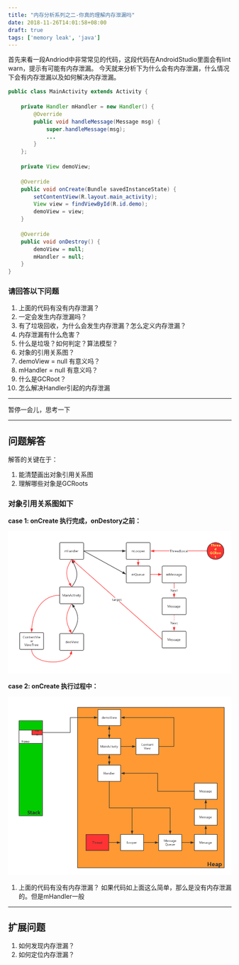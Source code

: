 ```yaml
---
title: "内存分析系列之二-你真的理解内存泄漏吗"
date: 2018-11-26T14:01:58+08:00
draft: true
tags: ['memory leak', 'java']
---
```


首先来看一段Andriod中非常常见的代码，这段代码在AndroidStudio里面会有lint warn，提示有可能有内存泄漏。
今天就来分析下为什么会有内存泄漏，什么情况下会有内存泄漏以及如何解决内存泄漏。

```java
public class MainActivity extends Activity {

    private Handler mHandler = new Handler() {
        @Override
        public void handleMessage(Message msg) {
            super.handleMessage(msg);
            ...
        }
    };

    private View demoView;

    @Override
    public void onCreate(Bundle savedInstanceState) {
        setContentView(R.layout.main_activity);
        View view = findViewById(R.id.demo);
        demoView = view;
    }

    @Override
    public void onDestroy() {
        demoView = null;
        mHandler = null;
    }
}
```

### 请回答以下问题
1. 上面的代码有没有内存泄漏？
2. 一定会发生内存泄漏吗？
3. 有了垃圾回收，为什么会发生内存泄漏？怎么定义内存泄漏？
4. 内存泄漏有什么危害？
5. 什么是垃圾？如何判定？算法模型？
6. 对象的引用关系图？
7. demoView = null 有意义吗？
8. mHandler = null 有意义吗？
9. 什么是GCRoot？
10. 怎么解决Handler引起的内存泄漏

---

暂停一会儿，思考一下

---
## 问题解答
解答的关键在于：

1. 能清楚画出对象引用关系图
2. 理解哪些对象是GCRoots

### 对象引用关系图如下
**case 1: onCreate 执行完成，onDestory之前：**

![memory_lean_obj_graph.png](https://raw.githubusercontent.com/weixinfree/PickRepo/master/images/memory_lean_obj_graph.png)

**case 2: onCreate 执行过程中：**

![memory_leak_obj_graph_2.png](https://raw.githubusercontent.com/weixinfree/PickRepo/master/images/memory_leak_obj_graph_2.png)

1. 上面的代码有没有内存泄漏？
如果代码如上面这么简单，那么是没有内存泄漏的。但是mHandler一般

---

## 扩展问题
1. 如何发现内存泄漏？
2. 如何定位内存泄漏？
